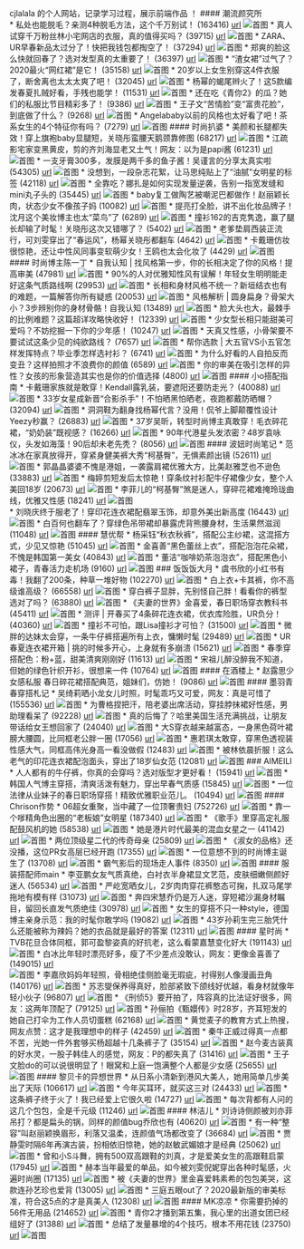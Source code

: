 cjlalala 的个人网站，记录学习过程，展示前端作品 ！
         #### 潮流颜究所  
         * 私处也能脱毛？亲测4种脱毛方法，这个千万别试！ (163416)
             [url](toutiao.com/item/6809146729309405703/)
             ![首图](//p9.pstatp.com/list/190x124/pgc-image/b6e08deecc5c48e3b4fa3681ddcbcccc)
             * 真人试穿千万粉丝林小宅网店的衣服，真的值得买吗？ (39715)
             [url](toutiao.com/item/6814364133236933131/)
             ![首图](//p1.pstatp.com/list/190x124/pgc-image/d9c4cb6f48c94be8895057a94f288e00)
             * ZARA、UR早春新品太过分了！快把我钱包都掏空了！ (37294)
             [url](toutiao.com/item/6809151404356141582/)
             ![首图](//p9.pstatp.com/list/190x124/pgc-image/e5cd838a8ea54769b98d9c312ef2d8bf)
             * 郑爽的脸这么快就回春了？选对发型真的太重要了！ (36397)
             [url](toutiao.com/item/6811025773395182093/)
             ![首图](//p9.pstatp.com/list/190x124/pgc-image/3e854ee71b554858bafca6cf77e2f47f)
             * “渣女裙”过气了？2020最火“网红裙”是它！ (35158)
             [url](toutiao.com/item/6810655988295664132/)
             ![首图](//p1.pstatp.com/list/190x124/pgc-image/e58141ae186d443c87b36b8926b662e4)
             * 20岁以上女生别穿这4件衣服了，断舍离也太太太爽了吧！ (32045)
             [url](toutiao.com/item/6811022720029950467/)
             ![首图](//p9.pstatp.com/list/190x124/pgc-image/349ac2e98e0e48d2beb243caef2c65a9)
             * 杨幂的蝎尾辫火了！这5款编发春夏扎贼好看，手残也能学！ (11531)
             [url](toutiao.com/item/6808799540091552268/)
             ![首图](//p1.pstatp.com/list/190x124/pgc-image/80b77a6dea0e4fbf9898a7f6f38a39ea)
             * 还在吃《青你2》的瓜？她们的私服比节目精彩多了！ (9386)
             [url](toutiao.com/item/6810289889192444420/)
             ![首图](//p3.pstatp.com/list/190x124/pgc-image/b2a5667774be4bd79c995b78ea335c61)
             * 王子文“苦情脸”变“富贵花脸”，到底做了什么？ (9268)
             [url](toutiao.com/item/6812874252232950275/)
             ![首图](//p1.pstatp.com/list/190x124/pgc-image/89fb9a3b16b6425dab3b06fdd05a56a9)
             * Angelababy以前的风格也太好看了吧！茶系女生的4个特征你有吗？ (7279)
             [url](toutiao.com/item/6812121450825122317/)
             ![首图](//p1.pstatp.com/list/190x124/pgc-image/001f73fad3494aa7a4c51e771af38543)
            #### 时尚扒婆
         * 美颜和长腿都失效！穿上旗袍baby显腿短，关晓彤蛮腰天鹅颈靠修图 (68217)
             [url](toutiao.com/item/6814059725584335372/)
             ![首图](//p3.pstatp.com/list/190x124/pgc-image/1c32d7febf2e427d828e7ab6378affda)
             * 江疏影宅家变黑黄皮，剪的齐刘海显老又土气！网友：以为是papi酱 (61231)
             [url](toutiao.com/item/6811024059455767044/)
             ![首图](//p1.pstatp.com/list/190x124/pgc-image/51fed610e9a54f65b4929256690bbe44)
             * 一支牙膏300多，发膜是两千多的鱼子酱！吴谨言的分享太真实啦 (54305)
             [url](toutiao.com/item/6813217546141958669/)
             ![首图](//p3.pstatp.com/list/190x124/pgc-image/23ddb362667b4453a4418fbaf842e7bc)
             * 没想到，一段杂志花絮，让马思纯贴上了“油腻”女明星的标签 (42118)
             [url](toutiao.com/item/6813617272590959112/)
             ![首图](//p3.pstatp.com/list/190x124/pgc-image/380c3f2e93c84121a5b27b02373260b6)
             * 全靠吃？娜扎是如何实现发量逆袭，告别一指宽发缝和mini丸子头的 (35445)
             [url](toutiao.com/item/6810282931773243908/)
             ![首图](//p1.pstatp.com/list/190x124/pgc-image/75e49df26f5d4801aaa453cd7a89cec6)
             * baby复工做陶艺被嘲泥巴都做作！赵丽颖长肉，状态少女不像孩子妈 (10082)
             [url](toutiao.com/item/6812829848872944135/)
             ![首图](//p3.pstatp.com/list/190x124/pgc-image/c68e295e48ca4d708504f07e10d8777d)
             * 提亮打全脸，讲不出化妆品牌子！沈月这个美妆博主也太“菜鸟”了 (6289)
             [url](toutiao.com/item/6812124210056397324/)
             ![首图](//p1.pstatp.com/list/dfic-imagehandler/a5a050e1-284e-4f1a-9d33-8f453b5f502c)
             * 撞衫162的吉克隽逸，赢了腿长却输了时髦！关晓彤这次又错哪了？ (5402)
             [url](toutiao.com/item/6813568896461701636/)
             ![首图](//p9.pstatp.com/list/190x124/pgc-image/67fa33d4e7af41b48dc44911322eb714)
             * 老爹垫肩西装正流行，可刘雯穿出了“春运风”，杨幂关晓彤都翻车 (4642)
             [url](toutiao.com/item/6810665917572186635/)
             ![首图](//p1.pstatp.com/list/190x124/pgc-image/02bec5e9620a4a838d7c8ceb75dc3563)
             * 卡戴珊仿妆很惊艳，还让中性风同事变软萌少女！王鸥也太会化妆了 (4429)
             [url](toutiao.com/item/6815438949415125517/)
             ![首图](//p1.pstatp.com/list/190x124/pgc-image/661378d54a8e4009b0d149c1861e1bc9)
            #### 时尚博主陈一丁
         * 自我认知 | 找风格第一步，你的长相决定了你的风格！提高审美 (47981)
             [url](toutiao.com/item/6804433275927396868/)
             ![首图](//p9.pstatp.com/list/190x124/pgc-image/df1cc9a4368d4a3987b90d3a2ac02066)
             * 90%的人对优雅知性风有误解！年轻女生明明能走好这条气质路线啊 (29953)
             [url](toutiao.com/item/6806286111745245699/)
             ![首图](//p3.pstatp.com/list/190x124/pgc-image/17843e97e5db4a9faeded8a1dfd3a2dc)
             * 长相和身材风格不统一？新垣结衣也有的难题，一篇解答你所有疑惑 (20053)
             [url](toutiao.com/item/6807391588910629389/)
             ![首图](//p1.pstatp.com/list/190x124/pgc-image/f955cf8f4b124d76945c61dfac21d904)
             * 风格解析 | 圆身扁身？骨架大小？3步辨别你的身材骨骼！自我认知 (13489)
             [url](toutiao.com/item/6807034686565515790/)
             ![首图](//p1.pstatp.com/list/190x124/pgc-image/cd9af3aac05c42088e61e81f940e202c)
             * 脸大头也大，最棘手的比例难题？这篇超详攻略快收好！ (12339)
             [url](toutiao.com/item/6808865899269849612/)
             ![首图](//p3.pstatp.com/list/190x124/pgc-image/2d2e0aefc6774b2ba189083a286c7a7b)
             * 少女型长相只能甜美可爱吗？不妨挖掘一下你的少年感！ (10247)
             [url](toutiao.com/item/6812575550482153992/)
             ![首图](//p1.pstatp.com/list/190x124/pgc-image/6e7c9d63c4f648d7abc23966b8920e45)
             * 天真又性感，小骨架要不要试试这条少见的纯欲路线？ (7657)
             [url](toutiao.com/item/6809638473327182348/)
             ![首图](//p9.pstatp.com/list/190x124/pgc-image/bd1fa69cd44540ffb69b45789254d6e0)
             * 帮你选款 | 大五官VS小五官怎样发挥特点？毕业季怎样选衬衫？ (6741)
             [url](toutiao.com/item/6802928318229250568/)
             ![首图](//p1.pstatp.com/list/190x124/pgc-image/c1506c9ab5494166942d5c9314c2859f)
             * 为什么好看的人自拍反而变丑？这样拍照才不浪费你的颜值 (6589)
             [url](toutiao.com/item/6814060962782380558/)
             ![首图](//p1.pstatp.com/list/190x124/pgc-image/3c36e59c254c4de9940b462e501a3fad)
             * 你的审美在吸引怎样的异性？女孩的形象营造其实也是你的价值选择 (4800)
             [url](toutiao.com/item/6811479840080790027/)
             ![首图](//p3.pstatp.com/list/190x124/pgc-image/efa1b43d96a34266b668f7b6fa89a334)
            #### 小o搭配指南
         * 卡戴珊家族就是敢穿！Kendall露乳装，要遮阳还要防走光？ (40088)
             [url](toutiao.com/item/6815421210965312011/)
             ![首图](//p1.pstatp.com/list/dfic-imagehandler/49b2f723-2350-4d26-868e-e1bb13b9b7a5)
             * 33岁女星成新晋“合影杀手”！不怕晒黑怕晒老，夜跑都戴防晒帽？ (32094)
             [url](toutiao.com/item/6815491662203060744/)
             ![首图](//p1.pstatp.com/list/dfic-imagehandler/1b151ac7-ce00-459b-869f-1db75edc5925)
             * 洞洞鞋为翻身找杨幂代言？没用！侃爷上脚颠覆性设计Yeezy秒赢？ (26883)
             [url](toutiao.com/item/6813936097765097995/)
             ![首图](//p1.pstatp.com/list/dfic-imagehandler/8997a911-c4e2-4cd9-8ba9-154337df7b72)
             * 37岁吴昕，转型时尚博主真敢穿！毛衣碎花裙，“奶奶装”既视感？ (16266)
             [url](toutiao.com/item/6813901969007051272/)
             ![首图](//p1.pstatp.com/list/dfic-imagehandler/60e58b67-86ea-43d6-9440-8088d1b24873)
             * 90年代港星头发浓密？48岁袁咏仪，头发如海藻！90后却未老先秃？ (8056)
             [url](toutiao.com/item/6815156633597903374/)
             ![首图](//p1.pstatp.com/list/dfic-imagehandler/d5dab992-3b75-41e7-8672-010ca197e54b)
            #### 波妞时尚笔记
         * 范冰冰在家真放得开，穿紧身健美裤大秀“柯基臀”，无惧素颜出镜 (52611)
             [url](toutiao.com/item/6815762486399074827/)
             ![首图](//p1.pstatp.com/list/190x124/pgc-image/e18a8a74491c4d3ea432ccf568d58232)
             * 郭晶晶婆婆不愧是港姐，一袭露肩裙优雅大方，比美赵雅芝也不逊色 (33883)
             [url](toutiao.com/item/6814798057243148807/)
             ![首图](//p1.pstatp.com/list/190x124/pgc-image/6b51d75e0fcd49a1b2540e0d33adefab)
             * 梅婷剪短发后太惊艳！穿条纹衬衫配牛仔裙像少女，整个人美回18岁 (20673)
             [url](toutiao.com/item/6815401298368659979/)
             ![首图](//p3.pstatp.com/list/190x124/pgc-image/9d455a828bb94fc28f72b1f113aa16bf)
             * 李菲儿的“柯基臀”煞是迷人，穿碎花裙难掩玲珑曲线，优雅又性感 (18241)
             [url](toutiao.com/item/6815403527519601163/)
             ![首图](//p1.pstatp.com/list/190x124/pgc-image/176625aaa9124014b06c2e5981d447fd)  
             * 刘晓庆终于服老了！穿印花连衣裙配翡翠玉饰，却意外美出新高度 (16443)
             [url](toutiao.com/item/6815126917549654541/)
             ![首图](//p1.pstatp.com/list/190x124/pgc-image/152eaf4e2b7841388ce50f122e1d73e3)
             * 白百何也翻车了？穿绿色吊带裙却暴露虎背熊腰身材，生活果然滋润 (11048)
             [url](toutiao.com/item/6815125591159734796/)
             ![首图](//p3.pstatp.com/list/190x124/pgc-image/8cdce40dbdd84c698863c543d467c4a1)
            #### 慧优帮
         * 杨采钰“秋衣秋裤”，搭配公主纱裙，这混搭方式，少见又惊艳 (51045)
             [url](toutiao.com/item/6810348537784566284/)
             ![首图](//p3.pstatp.com/list/dfic-imagehandler/c6a122e8-2660-416b-b476-60e31288911e)
             * 金喜善“黑色蕾丝上衣”，搭配泡泡花朵裙，不愧是韩国第一美女 (40843)
             [url](toutiao.com/item/6815509904330064397/)
             ![首图](//p9.pstatp.com/list/190x124/pgc-image/a49a98106280475db6fecebd5bf4f87f)
             * 董洁“咖啡奶茶泡泡衣”，搭配黑色小裙子，青春活力走机场 (9160)
             [url](toutiao.com/item/6815121655807869447/)
             ![首图](//p3.pstatp.com/list/dfic-imagehandler/1dbcd3ff-21fa-40c4-b50f-810f608f0567)
             ### 饭饭饭大月
             * 虞书欣的小红书有毒！我翻了200条，种草一堆好物 (102270)
             [url](toutiao.com/item/6807787866828046855/)
             ![首图](//p1.pstatp.com/list/dfic-imagehandler/7f60521d-2d74-4b7b-8c3c-be8b8fc6f785)
             * 白上衣+卡其裤，你不高级谁高级？ (66558)
             [url](toutiao.com/item/6811125624321606151/)
             ![首图](//p3.pstatp.com/list/190x124/pgc-image/e3e44361e1dc4046abd5d51ec5a91125)
             * 穿白裤子显胖，先别怪自己胖！看看你的裤型选对了吗？ (63880)
             [url](toutiao.com/item/6807642504708489741/)
             ![首图](//p3.pstatp.com/list/190x124/pgc-image/8f56b0fa62724a6ca2c59bbf891f1f40)
             * 《夫妻的世界》金喜爱，春日职场穿衣教科书 (45411)
             [url](toutiao.com/item/6812918464689209868/)
             ![首图](//p1.pstatp.com/list/dfic-imagehandler/00ca18c8-b7f0-4d8d-b31a-c70195fc2ea8)
             * 测评 | 开春买了4条碎花连衣裙，优衣库险胜，UR负分！ (40360)
             [url](toutiao.com/item/6807730722359476747/)
             ![首图](//p3.pstatp.com/list/dfic-imagehandler/0048a57c-b5a9-4534-a4b9-2ed67a5bb83c)
             * 撞衫不可怕，跟Lisa撞衫才可怕？ (31500)
             [url](toutiao.com/item/6809975503676506627/)
             ![首图](//p9.pstatp.com/list/190x124/pgc-image/c0c1bffd498d47f3b9c192a8b91edce9)
             * 微胖的达妹太会穿，一条牛仔裤搭遍所有上衣，慵懒时髦 (29489)
             [url](toutiao.com/item/6814413988600742413/)
             ![首图](//p3.pstatp.com/list/190x124/pgc-image/5d4a074e27e24e86a0b984d015dc6168)
             * UR春夏连衣裙开箱 | 挑的时候多开心，上身就有多崩溃 (15621)
             [url](toutiao.com/item/6810757216048513539/)
             ![首图](//p3.pstatp.com/list/190x124/pgc-image/e3b8f8b74c50435ba23755cf71450998)
             * 春季穿搭配色：粉+蓝，甜美清爽刚刚好 (11613)
             [url](toutiao.com/item/6813634785609515523/)
             ![首图](//p1.pstatp.com/list/190x124/pgc-image/17b0ec5e9385465790c01c4dbf0819b2)
             * 宋祖儿醉没醉我不知道，但她的绿色针织开衫，很想来一件 (10764)
             [url](toutiao.com/item/6810698376250655244/)
             ![首图](//p1.pstatp.com/list/190x124/pgc-image/8abc3ceb8e8249be8b411b5b21928267)
            #### 在酒楼上
         * 赵露思少女感私服 春日碎花裙搭配典范，姐妹们，仿她！ (9086)
             [url](toutiao.com/item/6814363888897753612/)
             ![首图](//p1.pstatp.com/list/dfic-imagehandler/62dd37be-4e95-460d-a4c5-46e25acce427)
            #### 墨羽青春穿搭札记
         * 吴绮莉晒小龙女儿时照，时髦乖巧又可爱，网友：真是可惜了 (155536)
             [url](toutiao.com/item/6814759582544429575/)
             ![首图](//p3.pstatp.com/list/190x124/pgc-image/d63277b2c57f4349be2bf54995035404)
             * 为曹格捏把汗，陪老婆出席活动，穿挂脖抹裙好性感，男助理看呆了 (92228)
             [url](toutiao.com/item/6815085646894334477/)
             ![首图](//p1.pstatp.com/list/190x124/pgc-image/b09a8f347bc5453995a53eff309e00f8)
             * 真的后悔了？哈里美国生活充满挑战，让朋友带话给女王想回家了 (24040)
             [url](toutiao.com/item/6815469138538922507/)
             ![首图](//p3.pstatp.com/list/190x124/pgc-image/ad36f11b0f914073b465fab3391499bb)
             * 大S穿衣越来越富态，一身黑色荷叶裙膀大腰圆，比同框老公胖一圈 (17056)
             [url](toutiao.com/item/6815408398444528132/)
             ![首图](//p3.pstatp.com/list/190x124/pgc-image/f37db6b51eb94ec599a3f00879563ec5)
             * 惠若琪太敢穿，穿黑色透视装性感大气，同框高伟光身高一看没做假 (12483)
             [url](toutiao.com/item/6814758526007640589/)
             ![首图](//p3.pstatp.com/list/190x124/pgc-image/49789866fd5c4129b018efac77a36fb8)
             * 被林依晨折服！这么老气的印花连衣裙配泡面头，穿出了18岁仙女范 (12081)
             [url](toutiao.com/item/6814759437815775752/)
             ![首图](//p1.pstatp.com/list/190x124/pgc-image/7b1466e0e4d54507bf4e15b841b75a0a)
             ### AIMEILI
             * 人人都有的牛仔裤，你真的会穿吗？选对版型才更好看！ (15941)
             [url](toutiao.com/item/6814686779883389444/)
             ![首图](//p1.pstatp.com/list/190x124/pgc-image/8b767b4d781240cfbbe05c68b08fc347)
             * 韩国人气博主穿搭，清爽活泼有魅力，穿出早春气质感 (15845)
             [url](toutiao.com/item/6814813901532692995/)
             ![首图](//p3.pstatp.com/list/190x124/pgc-image/78291b0dcd3e46c6ad64c54862b093e8)
             * 一位法律从业妹子的春日职场穿搭！精致优雅职业范儿。 (10494)
             [url](toutiao.com/item/6815012500031930888/)
             ![首图](//p3.pstatp.com/list/190x124/pgc-image/f4bc1338a8ee4b2f93c37c5ff1674bc7)
            #### Chrison作势
         * 06超女重聚，当中藏了一位顶奢贵妇 (752726)
             [url](toutiao.com/item/6812796568861671944/)
             ![首图](//p1.pstatp.com/list/190x124/pgc-image/RvRCElE6tElNLF)
             * 靠一个嗲精角色出圈的“老板娘”女明星 (187340)
             [url](toutiao.com/item/6807505624398561799/)
             ![首图](//p1.pstatp.com/list/190x124/pgc-image/Ru5pKqb2sQBgCM)
             * 《歌手》里穿高定礼服配鼓风机的她 (58538)
             [url](toutiao.com/item/6812330003661849102/)
             ![首图](//p9.pstatp.com/list/190x124/pgc-image/RvJqQy2GYI7Zbr)
             * 她是港片时代最美的混血女星之一 (41142)
             [url](toutiao.com/item/6797533388212273671/)
             ![首图](//p3.pstatp.com/list/190x124/pgc-image/RrYh7ch948N2xn)
             * 两位顶级星二代的传奇母亲 (25809)
             [url](toutiao.com/item/6808619210986488328/)
             ![首图](//p1.pstatp.com/list/190x124/pgc-image/RuNNEet3jOY4lN)
             * 《淑女的品格》还没播，这位PR女高层已经开跑 (17355)
             [url](toutiao.com/item/6799712812449923592/)
             ![首图](//p1.pstatp.com/list/190x124/pgc-image/Rs72H8CFokaWLm)
             * 一位意想不到的时尚博主诞生了 (13708)
             [url](toutiao.com/item/6813854525296738830/)
             ![首图](//p3.pstatp.com/list/190x124/pgc-image/RvhrgiTFrmU0Hn)
             * 霸气影后的现场走人事件 (8350)
             [url](toutiao.com/item/6800455011357688328/)
             ![首图](//p3.pstatp.com/list/190x124/pgc-image/RsIjM1Y7AbMAWR)
            #### 服装搭配师main
         * 李亚鹏女友气质真绝，白衬衣半身裙显文艺范，皮肤细嫩侧颜好迷人 (56534)
             [url](toutiao.com/item/6815433519230091779/)
             ![首图](//p9.pstatp.com/list/dfic-imagehandler/937106f4-8525-4d66-a016-489494ed9eaf)
             * 严屹宽晒女儿，2岁肉肉穿花裤憨态可掬，扎双马尾学拖地有模有样 (31073)
             [url](toutiao.com/item/6814388202623730180/)
             ![首图](//p1.pstatp.com/list/dfic-imagehandler/d7d9b968-b4da-4243-9256-4ba8ef3cb549)
             * 奔四宋慧乔仍是万人迷，穿短裙沙漏身材瞩目，留回长直发气质绝佳 (30978)
             [url](toutiao.com/item/6815481147644969480/)
             ![首图](//p1.pstatp.com/list/dfic-imagehandler/59f92855-38fe-4b08-af0a-016d394fb1fc)
             * 女生的穿搭不只一种style，德国博主亲身示范：我的时髦你敢学吗 (19082)
             [url](toutiao.com/item/6814394316832637451/)
             ![首图](//p1.pstatp.com/list/dfic-imagehandler/44438a4c-6ca3-4376-a326-612d7217dd2f)
             * 43岁孙莉生完三胎凭什么还能被称为辣妈？她的衣品就是最好的答案 (12311)
             [url](toutiao.com/item/6814393296077455875/)
             ![首图](//p9.pstatp.com/list/dfic-imagehandler/0b6c305b-5ab9-4d59-84c6-535b1dfcef63)
            #### 星时尚
         * TVB花旦合体同框，郭可盈黎姿真的好抗老，这么看蒙嘉慧变化好大 (191143)
             [url](toutiao.com/item/6808018075942650382/)
             ![首图](//p3.pstatp.com/list/dfic-imagehandler/4b93fda5-1603-4b8d-98b7-3a6f46571605)
             * 白冰比年轻时漂亮好多，瘦了不少差点没敢认，网友：更像金喜善了 (149015)
             [url](toutiao.com/item/6807242173025616387/)  
             ![首图](//p3.pstatp.com/list/dfic-imagehandler/567ea432-89dc-402f-87ba-d081ec75ade6)
             * 李嘉欣妈妈年轻照，骨相绝佳侧脸毫无瑕疵，衬得别人像漫画丑角 (140176)
             [url](toutiao.com/item/6805425107960332813/)
             ![首图](//p1.pstatp.com/list/190x124/pgc-image/b9e0963a4a9e40c498a2ef74ca875091)
             * 苏志燮保养得真好，脸部紧致下颌线好优越，看身材就像年轻小伙子 (96807)
             [url](toutiao.com/item/6812808934596805124/)
             ![首图](//p1.pstatp.com/list/190x124/pgc-image/55879c810998439ea09de7e9ef18c82a)
             * 《刑侦5》要开拍了，阵容真的比法证好很多，网友：这两年顶配了 (79125)
             [url](toutiao.com/item/6811334246616007181/)
             ![首图](//p1.pstatp.com/list/190x124/pgc-image/66f086a4827b49fa92104aec10fdfb8d)
             * 孙俪拍《甄嬛传》时28岁，齐耳短发的她自己打伞为工作人员切蛋糕 (62168)
             [url](toutiao.com/item/6809158461230678542/)
             ![首图](//p3.pstatp.com/list/dfic-imagehandler/807438d8-26a5-410c-a026-dd50d08d4603)
             * 黄觉麦子的教育方式上热搜，网友点赞：这才是我理想中的样子 (42459)
             [url](toutiao.com/item/6807604548996170252/)
             ![首图](//p9.pstatp.com/list/190x124/pgc-image/65cfdbff7e714ef193d140d3879687f8)
             * 秦牛正威过得真一点都不苦，光她一件外套够买杨超越十几条裤子了 (35154)
             [url](toutiao.com/item/6815104210074337800/)
             ![首图](//p9.pstatp.com/list/dfic-imagehandler/178db283-785f-4c6a-8679-59b6d3881f9d)
             * 赵今麦古装真的好水灵，一股子韩佳人的感觉，网友：P的都失真了 (31416)
             [url](toutiao.com/item/6813937398997582349/)
             ![首图](//p9.pstatp.com/list/dfic-imagehandler/4c560428-fc7a-44dc-818a-489b670d2282)
             * 王子文脸do的可以说很明显了！眼窝和上庭一饱满整个人都是少女感 (25655)
             [url](toutiao.com/item/6811423931514225163/)
             ![首图](//p9.pstatp.com/list/190x124/pgc-image/c51576b339c74c8d85d8f62bd40c527d)
            #### 黎贝卡的异想世界
         * 从日系小清新到港风大美人，她用简单几步美出了天际 (106617)
             [url](toutiao.com/item/6813000509247455752/)
             ![首图](//p3.pstatp.com/list/190x124/pgc-image/RvUPTPf3AWf6xI)
             * 今年买耳环，就买这三对 (24433)
             [url](toutiao.com/item/6810772906063168014/)
             ![首图](//p3.pstatp.com/list/190x124/pgc-image/RuvJFjk7zdIa7O)
             * 这条裤子终于火了！我已经爱上它很久啦 (14727)
             [url](toutiao.com/item/6808963977427550727/)
             ![首图](//p1.pstatp.com/list/190x124/pgc-image/RuSo3ALGt3pPY0)
             * 每次背都有人问的这几个包包，全是千元级 (11246)
             [url](toutiao.com/item/6811213837048480270/)
             ![首图](//p1.pstatp.com/list/190x124/pgc-image/Rv2G0suDPvDNyZ)
            #### 林洁儿
         * 刘诗诗侧颜被刘亦菲吊打？都是扁头的锅，同样的颜值bug乔欣也有 (40620)
             [url](toutiao.com/item/6807693328994271748/)
             ![首图](//p3.pstatp.com/list/190x124/pgc-image/8b3bba3b167d4449a693eddacdf9c04c)
             * 有一种“整容”叫赵丽颖换眉形，利落又温柔，连颜值气场都改变了 (36684)
             [url](toutiao.com/item/6809922907850932739/)
             ![首图](//p3.pstatp.com/list/190x124/pgc-image/d56d3edfdcab4a89b69cf2c8ad20972f)
             * 贾静雯时隔6年再演古装，扮相依旧惊艳，她的赵敏武媚娘才是经典 (25062)
             [url](toutiao.com/item/6808904539291255299/)
             ![首图](//p3.pstatp.com/list/190x124/pgc-image/cf484807ae0c4eccb2cd17b7a86dcbfd)
             * 曾和小S斗舞，拥有500双高跟鞋的刘真，才是爱美女生的高跟鞋启蒙 (17945)
             [url](toutiao.com/item/6807336582589186564/)
             ![首图](//p1.pstatp.com/list/190x124/pgc-image/1f35e859d8ea404c93b99e6aae138c27)
             * 赫本当年最爱的单品，如今被刘雯倪妮穿出各种时髦感，火遍时尚圈 (17135)
             [url](toutiao.com/item/6812146976251970051/)
             ![首图](//p9.pstatp.com/list/190x124/pgc-image/f704c22819bd4d40a3d6346afcf74e97)
             * 被《夫妻的世界》里金喜爱韩素希的包包美哭，这款连孙艺珍也爱背 (13005)
             [url](toutiao.com/item/6814078363624276491/)
             ![首图](//p3.pstatp.com/list/190x124/pgc-image/5e4152c1a14e4164996434bf6975b74f)
             * 三庭五眼out了？2020最新版的审美标准，符合这5点的才是真美人 (12308)
             [url](toutiao.com/item/6814802084680958476/)
             ![首图](//p1.pstatp.com/list/190x124/pgc-image/86a576cc69f541dcb8799665b2dbefb7)
            #### MK凉凉
         * 你需要扔掉的56件无用品 (214652)
             [url](toutiao.com/item/6809434485898084877/)
             ![首图](//p1.pstatp.com/list/190x124/pgc-image/RuaDhmb1iXMVbE)
             * 青你2才播到第五集，我心里的出道女团已经组好了 (31388)
             [url](toutiao.com/item/6809036283772404231/)
             ![首图](//p3.pstatp.com/list/190x124/pgc-image/RuTwghuGdvjWu2)
             * 总结了发量暴增的4个技巧，根本不用花钱 (23750)
             [url](toutiao.com/item/6814190096040854030/)
             ![首图](//p1.pstatp.com/list/190x124/pgc-image/Rvhem52F7xqZ2E)

